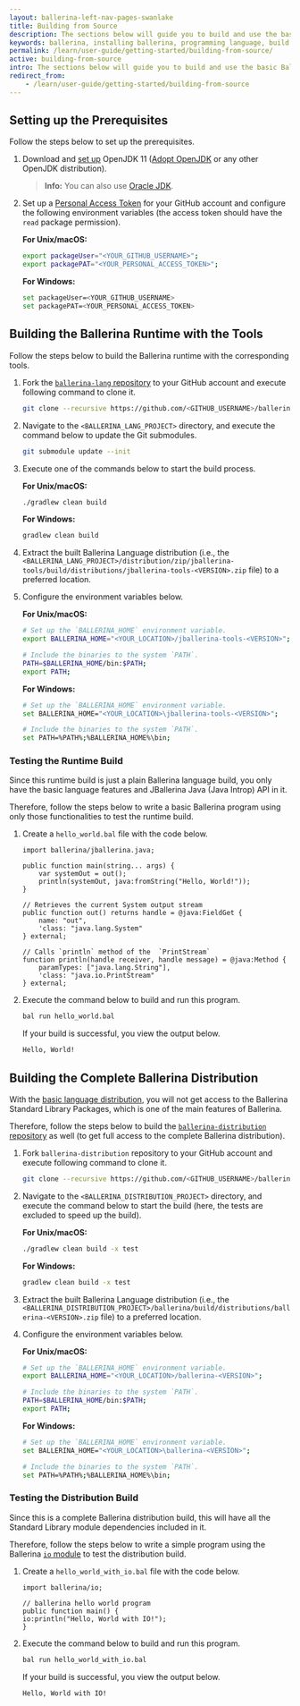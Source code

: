 ```yaml
---
layout: ballerina-left-nav-pages-swanlake
title: Building from Source
description: The sections below will guide you to build and use the basic Ballerina runtime build and also the complete Ballerina distribution build. 
keywords: ballerina, installing ballerina, programming language, build from source, distribution build, runtime build
permalink: /learn/user-guide/getting-started/building-from-source/
active: building-from-source
intro: The sections below will guide you to build and use the basic Ballerina runtime build and also the complete Ballerina distribution build. 
redirect_from:
    - /learn/user-guide/getting-started/building-from-source
---
```


## Setting up the Prerequisites

Follow the steps below to set up the prerequisites.

1. Download and [set up](https://adoptopenjdk.net/installation.html) OpenJDK 11 ([Adopt OpenJDK](https://adoptopenjdk.net/) or any other OpenJDK distribution).

    >**Info:** You can also use [Oracle JDK](https://www.oracle.com/java/technologies/javase-downloads.html).

2. Set up a [Personal Access Token](https://docs.github.com/en/github/authenticating-to-github/keeping-your-account-and-data-secure/creating-a-personal-access-token) for your GitHub account and configure the following environment variables (the access token should have the `read` package permission).

    **For Unix/macOS:**

    ```bash
    export packageUser="<YOUR_GITHUB_USERNAME>";
    export packagePAT="<YOUR_PERSONAL_ACCESS_TOKEN>";
    ```

    **For Windows:**

    ```bash
    set packageUser=<YOUR_GITHUB_USERNAME>
    set packagePAT=<YOUR_PERSONAL_ACCESS_TOKEN>
    ```

## Building the Ballerina Runtime with the Tools

Follow the steps below to build the Ballerina runtime with the corresponding tools.

1. Fork the [`ballerina-lang` repository](https://github.com/ballerina-platform/ballerina-lang) to your GitHub account and execute following command to clone it.

    ```bash
    git clone --recursive https://github.com/<GITHUB_USERNAME>/ballerina-lang.git
    ```

2. Navigate to the `<BALLERINA_LANG_PROJECT>` directory, and execute the command below to update the Git submodules.

    ```bash
    git submodule update --init
    ```

3. Execute one of the commands below to start the build process.

    **For Unix/macOS:**

    ```bash
    ./gradlew clean build
    ```

    **For Windows:**

    ```bash
    gradlew clean build
    ```

4. Extract the built Ballerina Language distribution (i.e., the `<BALLERINA_LANG_PROJECT>/distribution/zip/jballerina-tools/build/distributions/jballerina-tools-<VERSION>.zip` file) to a preferred location.
    
5. Configure the environment variables below.

    **For Unix/macOS:**

    ```bash
    # Set up the `BALLERINA_HOME` environment variable.
    export BALLERINA_HOME="<YOUR_LOCATION>/jballerina-tools-<VERSION>";

    # Include the binaries to the system `PATH`.
    PATH=$BALLERINA_HOME/bin:$PATH;
    export PATH;
    ```

    **For Windows:**

    ```bash
    # Set up the `BALLERINA_HOME` environment variable.
    set BALLERINA_HOME="<YOUR_LOCATION>\jballerina-tools-<VERSION>";

    # Include the binaries to the system `PATH`.
    set PATH=%PATH%;%BALLERINA_HOME%\bin;
    ```

### Testing the Runtime Build

Since this runtime build is just a plain Ballerina language build, you only have the basic language features and JBallerina Java (Java Introp) API in it. 

Therefore, follow the steps below to write a basic Ballerina program using only those functionalities to test the runtime build.

1. Create a `hello_world.bal` file with the code below.

    ```ballerina
    import ballerina/jballerina.java;

    public function main(string... args) {
        var systemOut = out();
        println(systemOut, java:fromString("Hello, World!"));
    }

    // Retrieves the current System output stream
    public function out() returns handle = @java:FieldGet {
        name: "out",
        'class: "java.lang.System"
    } external;

    // Calls `println` method of the  `PrintStream`
    function println(handle receiver, handle message) = @java:Method {
        paramTypes: ["java.lang.String"],
        'class: "java.io.PrintStream"
    } external;
    ```

2. Execute the command below to build and run this program.

    ```bash
    bal run hello_world.bal
    ```

    If your build is successful, you view the output below.

    ```bash
    Hello, World!
    ```

## Building the Complete Ballerina Distribution

With the [basic language distribution](#building-the-ballerina-runtime-with-the-tools), you will not get access to the Ballerina Standard Library Packages, which is one of the main features of Ballerina.

Therefore, follow the steps below to build the [`ballerina-distribution` repository](https://github.com/ballerina-platform/ballerina-distribution) as well (to get full access to the complete Ballerina distribution).

1. Fork `ballerina-distribution` repository to your GitHub account and execute following command to clone it.

    ```bash
    git clone --recursive https://github.com/<GITHUB_USERNAME>/ballerina-distribution.git
    ```

2. Navigate to the `<BALLERINA_DISTRIBUTION_PROJECT>` directory, and execute the command below to start the build (here, the tests are excluded to speed up the build).

    **For Unix/macOS:**

    ```bash
    ./gradlew clean build -x test
    ```

    **For Windows:**

    ```bash
    gradlew clean build -x test
    ```

3. Extract the built Ballerina Language distribution (i.e., the `<BALLERINA_DISTRIBUTION_PROJECT>/ballerina/build/distributions/ballerina-<VERSION>.zip` file) to a preferred location.
    
4. Configure the environment variables below.

    **For Unix/macOS:**

    ```bash
    # Set up the `BALLERINA_HOME` environment variable.
    export BALLERINA_HOME="<YOUR_LOCATION>/ballerina-<VERSION>";

    # Include the binaries to the system `PATH`.
    PATH=$BALLERINA_HOME/bin:$PATH;
    export PATH;
    ```

    **For Windows:**

    ```bash
    # Set up the `BALLERINA_HOME` environment variable.
    set BALLERINA_HOME="<YOUR_LOCATION>\ballerina-<VERSION>";

    # Include the binaries to the system `PATH`.
    set PATH=%PATH%;%BALLERINA_HOME%\bin;
    ```

### Testing the Distribution Build

Since this is a complete Ballerina distribution build, this will have all the Standard Library module dependencies included in it. 

Therefore, follow the steps below to write a simple program using the Ballerina [`io` module](https://github.com/ballerina-platform/module-ballerina-io/) to test the distribution build.

1. Create a `hello_world_with_io.bal` file with the code below.

    ```ballerina
    import ballerina/io;

    // ballerina hello world program
    public function main() {
    io:println("Hello, World with IO!");
    }
    ```

2. Execute the command below to build and run this program.

    ```bash
    bal run hello_world_with_io.bal
    ```

    If your build is successful, you view the output below.

    ```bash
    Hello, World with IO!
    ```

